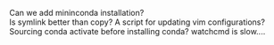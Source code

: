Can we add mininconda installation?  
Is symlink better than copy? 
A script for updating vim configurations? 
Sourcing conda activate before installing conda? 
watchcmd is slow....  
